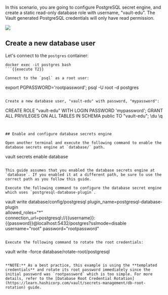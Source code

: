 In this scenario, you are going to configure PostgreSQL secret engine, and create a static read-only database role with username, "vault-edu". The Vault generated PostgreSQL credentials will only have read permission.

<img src="https://education-yh.s3-us-west-1.amazonaws.com/katacoda-images/vault-db-rotate-1.png">


## Create a new database user

Let's connect to the `postgres` container:

```
docker exec -it postgres bash
```{{execute T2}}

Connect to the `psql` as a root user:

```
export PGPASSWORD='rootpassword'; psql -U root -d postgres
```{{execute T2}}

Create a new database user, "vault-edu" with password, "mypassword":

```
CREATE ROLE "vault-edu" WITH LOGIN PASSWORD 'mypassword';
GRANT ALL PRIVILEGES ON ALL TABLES IN SCHEMA public TO "vault-edu";
\du
\q
```{{execute T2}}


## Enable and configure database secrets engine

Open another terminal and execute the following command to enable the database secrets engine at `database/` path.

```
vault secrets enable database
```{{execute T3}}

This guide assumes that you enabled the database secrets engine at `database`. If you enabled it at a different path, be sure to use the correct path as you follow this guide.

Execute the following command to configure the database secret engine which uses `postgresql-database-plugin`.

```
vault write database/config/postgresql plugin_name=postgresql-database-plugin \
       allowed_roles="*" \
       connection_url=postgresql://{{username}}:{{password}}@localhost:5432/postgres?sslmode=disable \
       username="root" password="rootpassword"
```{{execute T3}}

Execute the following command to rotate the root credentials:

```
vault write -force database/rotate-root/postgresql
```{{execute T3}}

**NOTE:** As a best practice, this example is using the **templated credentials** and rotate its root password immediately since the initial password was `rootpassword` which is too simple. For more details, refer to the [Database Root Credential Rotation](https://learn.hashicorp.com/vault/secrets-management/db-root-rotation) guide.
